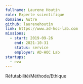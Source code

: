 ```yaml
---
fullname: Laurene Houtin
role: Experte scientifique
domaine: Autre
github: laurenehoutin
link: https://www.ad-hoc-lab.com
missions:
  - start: 2019-09-26
    end: 2021-10-31
    status: service
    employer: AD-HOC Lab
startups:
  - eva
---
```


Réfutabilité/Méthode/Ethique
